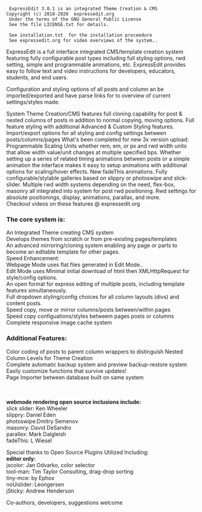 
     ExpressEdit 3.0.1 is an integrated Theme Creation & CMS 
	Copyright (c) 2018-2020  expressedit.org 
     Under the terms of the GNU General Public License   
     See the file LICENSE.txt for details.  

     See installation.txt  for the installation proceedure 
     See expressedit.org for video overviews of the system..
     
ExpressEdit is a full interface integrated CMS/template creation system featuring fully configurable post types including full styling options, rwd setting, simple and programmable animations, etc. ExpressEdit provides easy to follow text and video instructions for developers, educators, students, and end users.  

Configuration and styling options of all posts and column an be imported/exported and have parse links for to overview of current settings/styles made.

System Theme Creation/CMS features full cloning capability for post & nested columns of posts in addition to normal copying, moving options.
Full feature styling with additional Advanced & Custom Styling features.
Import/export options for all styling and config settings between posts/columns/pages
What's been completed for new 3x version upload:
Programmable Scaling Units whether rem, em, or px and rwd width units that allow width value/unit changes at multiple specified bps. 
Whether setting up a series of related timing animations between posts or a simple animation the interface makes it easy to setup animations with additional options for scaling/hover effects. 
New fadeThis animations.
Fully configurable/stylable galleries based on slippry or photoswipe and slick-slider.
Multiple rwd width systems depending on the need, flex-box, masonry all integrated into system for post rwd positioning.
Rwd settings for absolute positionings, display, animations, parallax, and more.  
Checkout videos on these features @ expressedit.org 
<h3>The core system is:</h3>

An Integrated Theme creating CMS system<br>
Develops themes from scratch or from pre-existing pages/templates<br>
An advanced mirroring/cloning system enabling any page or parts to become an editable template for other pages.<br>
Speed Enhancement:<br>
Webpage Mode uses flat files generated in Edit Mode..<br>
Edit Mode uses Minimal initial download of html then XMLHttpRequest for style/config options.<br>
An open format for express editing of multiple posts, including template features simultaneously.<br>
Full dropdown styling/config choices for all column layouts (divs) and content posts. <br>
Speed copy, move or mirror columns/posts between/within pages<br>
Speed copy configuations/styles betweem pages posts or columns<br>
Complete responsive image cache system<br>

<h3>Additional Features:</h3>
Color coding of posts to parent column wrappers to distinguish Nested Column Levels for Theme Creation<br> 
Complete automatic backup system and preview backup-restore system    <br> 
Easily customize functions that survive updates!<br>
Page Importer between database built on same system<br> <br> <br> 


<b>webmode rendering open source inclusions include:</b><br>
slick slider: Ken Wheeler<br>
slippry: Daniel Eden<br>
photoswipe:Dmitry Semenov<br>
masonry:  David DeSandro<br>
parallex: Mark Dalgleish<br>
fadeThis: L Wiesel


Special thanks to Open Source Plugins Utilized Including:<br>
<b>editor only:</b> <br>
jscolor: Jan Odvarko, color selector<br>
tool-man: Tim Taylor Consulting, drag-drop sorting<br>
tiny-mce: by Ephox<br>
noUislider: Leongersen<br>
jSticky: Andrew Henderson



Co-authors, developers, suggestions welcome
 